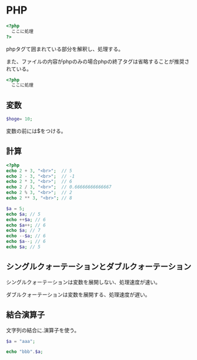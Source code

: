 # PHP

```php
<?php
  ここに処理
?>
```
phpタグて囲まれている部分を解釈し、処理する。

また、ファイルの内容がphpのみの場合phpの終了タグは省略することが推奨されている。
```php
<?php
  ここに処理
```

## 変数
``` php
$hoge= 10;
```
変数の前には$をつける。

## 計算
``` php
<?php
echo 2 + 3, "<br>";  // 5
echo 2 - 3, "<br>";  // -1
echo 2 * 3, "<br>";  // 6
echo 2 / 3, "<br>";  // 0.66666666666667
echo 2 % 3, "<br>";  // 2
echo 2 ** 3, "<br>"; // 8
```

``` php
$a = 5;
echo $a; // 5
echo ++$a; // 6
echo $a++; // 6
echo $a; // 7
echo --$a; // 6
echo $a--; // 6
echo $a; // 5
```

## シングルクォーテーションとダブルクォーテーション
シングルクォーテーションは変数を展開しない、処理速度が速い。

ダブルクォーテーションは変数を展開する、処理速度が遅い。

## 結合演算子
文字列の結合に.演算子を使う。
```php
$a = "aaa";

echo "bbb".$a;
```
